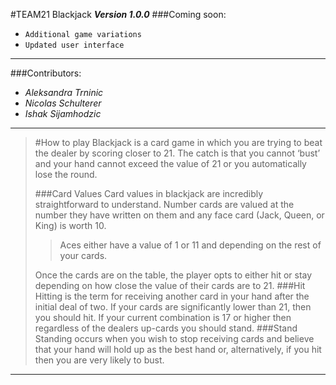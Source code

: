 #TEAM21 Blackjack
***Version 1.0.0***
###Coming soon:
- `Additional game variations`
- `Updated user interface`
---
###Contributors:
- *Aleksandra Trninic*
- *Nicolas Schulterer*
- *Ishak Sijamhodzic*
---
> #How to play
> Blackjack is a card game in which you are trying to beat the dealer by scoring closer to 21. The catch is that you cannot ‘bust’ and your hand cannot exceed the value of 21 or you automatically lose the round.
> 
> ###Card Values
> Card values in blackjack are incredibly straightforward to understand. Number cards are valued at the number they have written on them and any face card (Jack, Queen, or King) is worth 10.
> >Aces either have a value of 1 or 11 and depending on the rest of your cards.
> 
>Once the cards are on the table, the player opts to either hit or stay depending on how close the value of their cards are to 21.
> ###Hit 
> Hitting is the term for receiving another card in your hand after the initial deal of two. If your cards are significantly lower than 21, then you should hit. If your current combination is 17 or higher then regardless of the dealers up-cards you should stand.
> ###Stand
> Standing occurs when you wish to stop receiving cards and believe that your hand will hold up as the best hand or, alternatively, if you hit then you are very likely to bust.
---

